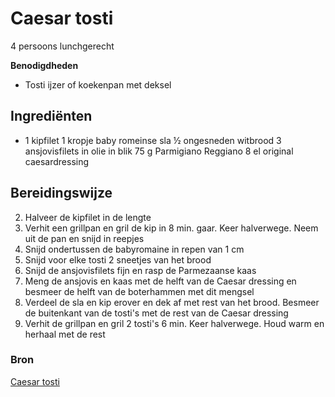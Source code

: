 # Caesar tosti

4 persoons lunchgerecht

**Benodigdheden**

- Tosti ijzer of koekenpan met deksel

## Ingrediënten

- 1 kipfilet
1 kropje baby romeinse sla
½ ongesneden witbrood
3 ansjovisfilets in olie in blik
75 g Parmigiano Reggiano
8 el original caesardressing

## Bereidingswijze

2. Halveer de kipfilet in de lengte
3. Verhit een grillpan en gril de kip in 8 min. gaar. Keer halverwege. Neem uit de pan en snijd in reepjes
4. Snijd ondertussen de babyromaine in repen van 1 cm
5. Snijd voor elke tosti 2 sneetjes van het brood
6. Snijd de ansjovisfilets fijn en rasp de Parmezaanse kaas
7. Meng de ansjovis en kaas met de helft van de Caesar dressing en besmeer de helft van de boterhammen met dit mengsel
8. Verdeel de sla en kip erover en dek af met rest van het brood. Besmeer de buitenkant van de tosti's met de rest van de Caesar dressing
9. Verhit de grillpan en gril 2 tosti's 6 min. Keer halverwege. Houd warm en herhaal met de rest

### Bron

[Caesar tosti](https://www.smulweb.nl/recepten/1465895/Caesar-tosti)
